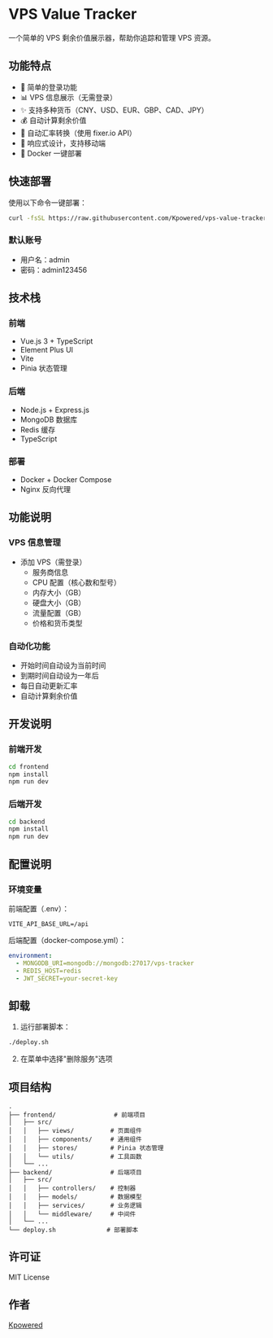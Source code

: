# VPS Value Tracker

一个简单的 VPS 剩余价值展示器，帮助你追踪和管理 VPS 资源。

## 功能特点

- 🔐 简单的登录功能
- 📊 VPS 信息展示（无需登录）
- ✨ 支持多种货币（CNY、USD、EUR、GBP、CAD、JPY）
- 💰 自动计算剩余价值
- 🔄 自动汇率转换（使用 fixer.io API）
- 📱 响应式设计，支持移动端
- 🐳 Docker 一键部署

## 快速部署

使用以下命令一键部署：

```bash
curl -fsSL https://raw.githubusercontent.com/Kpowered/vps-value-tracker/main/deploy.sh | bash -s -- deploy
```

### 默认账号
- 用户名：admin
- 密码：admin123456

## 技术栈

### 前端
- Vue.js 3 + TypeScript
- Element Plus UI
- Vite
- Pinia 状态管理

### 后端
- Node.js + Express.js
- MongoDB 数据库
- Redis 缓存
- TypeScript

### 部署
- Docker + Docker Compose
- Nginx 反向代理

## 功能说明

### VPS 信息管理
- 添加 VPS（需登录）
  - 服务商信息
  - CPU 配置（核心数和型号）
  - 内存大小（GB）
  - 硬盘大小（GB）
  - 流量配置（GB）
  - 价格和货币类型

### 自动化功能
- 开始时间自动设为当前时间
- 到期时间自动设为一年后
- 每日自动更新汇率
- 自动计算剩余价值

## 开发说明

### 前端开发
```bash
cd frontend
npm install
npm run dev
```

### 后端开发
```bash
cd backend
npm install
npm run dev
```

## 配置说明

### 环境变量
前端配置（.env）：
```env
VITE_API_BASE_URL=/api
```

后端配置（docker-compose.yml）：
```yaml
environment:
  - MONGODB_URI=mongodb://mongodb:27017/vps-tracker
  - REDIS_HOST=redis
  - JWT_SECRET=your-secret-key
```

## 卸载

1. 运行部署脚本：
```bash
./deploy.sh
```

2. 在菜单中选择"删除服务"选项

## 项目结构

```
.
├── frontend/                # 前端项目
│   ├── src/
│   │   ├── views/          # 页面组件
│   │   ├── components/     # 通用组件
│   │   ├── stores/         # Pinia 状态管理
│   │   └── utils/          # 工具函数
│   └── ...
├── backend/                # 后端项目
│   ├── src/
│   │   ├── controllers/    # 控制器
│   │   ├── models/         # 数据模型
│   │   ├── services/       # 业务逻辑
│   │   └── middleware/     # 中间件
│   └── ...
└── deploy.sh              # 部署脚本
```

## 许可证

MIT License

## 作者

[Kpowered](https://github.com/Kpowered)